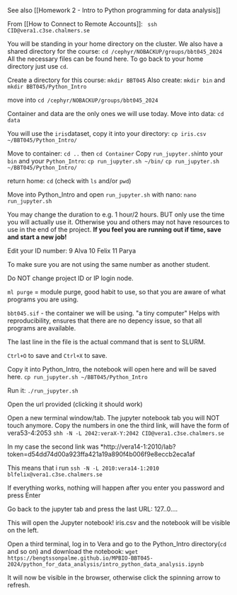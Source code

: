 See also [[Homework 2 - Intro to Python programming for data analysis]]

From [[How to Connect to Remote Accounts]]:
` ssh CID@vera1.c3se.chalmers.se`

You will be standing in your home directory on the cluster. We also have a shared directory for the course:
`cd /cephyr/NOBACKUP/groups/bbt045_2024`
All the necessary files can be found here.
To go back to your home directory just use `cd`.

Create a directory for this course: `mkdir BBT045`
Also create: `mkdir bin` and `mkdir BBT045/Python_Intro`

move into `cd /cephyr/NOBACKUP/groups/bbt045_2024`

Container and data are the only ones we will use today. 
Move into data:
	`cd data`

You will use the `iris`dataset, copy it into your directory:
`cp iris.csv ~/BBT045/Python_Intro/`

Move to container: `cd ..` then `cd Container`
Copy `run_jupyter.sh`into your `bin` and your `Python_Intro`:
`cp run_jupyter.sh ~/bin/`
`cp run_jupyter.sh ~/BBT045/Python_Intro/`

return home: `cd` (check with `ls` and/or `pwd`)

Move into Python_Intro and open `run_jupyter.sh` with nano:
	`nano run_jupyter.sh`

You may change the duration to e.g. 1 hour/2 hours. BUT only  use the time you will actually use it. Otherwise you and others may not have resources to use in the end of the project.
**If you feel you are running out if time, save and start a new job!**

Edit your ID number:
	9 Alva
	10 Felix
	11 Parya
	
To make sure you are not using the same number as another student.

Do NOT change project ID or IP login node.

`ml purge` = module purge, good habit to use, so that you are aware of what programs you are using. 

`bbt045.sif` - the container we will be using. "a tiny computer"
	Helps with reproducibility, ensures that there are no depency issue, so that all programs are available.

The last line in the file is the actual command that is sent to SLURM.

`Ctrl+O` to save and `Ctrl+X` to save.

Copy it into Python_Intro, the notebook will open here and will be saved here.
	`cp run_jupyter.sh ~/BBT045/Python_Intro`

Run it:
	`./run_jupyter.sh`

Open the url provided (clicking it should work)

Open a new terminal window/tab. The jupyter notebook tab you will NOT touch anymore.
Copy the numbers in one the third link, will have the form of vera53-4:2053
`shh -N -L 2042:veraX-Y:2042 CID@vera1.c3se.chalmers.se`

In my case the second link was *http://vera14-1:2010/lab?token=d54dd74d00a923ffa421a19a890f4b006f9e8eccb2eca1af 

This means that i run `ssh -N -L 2010:vera14-1:2010 blfelix@vera1.c3se.chalmers.se `

If everything works, nothing will happen after you enter you password and press Enter

Go back to the jupyter tab and press the last URL: 127..0....

This will open the Jupyter notebook!
iris.csv and the notebook will be visible on the left.

Open a third terminal, log in to Vera and go to the Python_Intro directory(`cd` and so on) and download the notebook:
`wget https://bengtssonpalme.github.io/MPBIO-BBT045-2024/python_for_data_analysis/intro_python_data_analysis.ipynb`

It will now be visible in the browser, otherwise click the spinning arrow to refresh.



